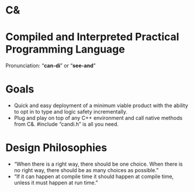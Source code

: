# C& 
# Compiled and Interpreted Practical Programming Language

Pronunciation: “**can-di**” or “**see-and**”

# Goals 
- Quick and easy deployment of a minimum viable product with the ability to opt in to type and logic safety incrementally.   
- Plug and play on top of any C++ environment and call native methods from C&. #include “candi.h” is all you need.   

# Design Philosophies 
- “When there is a right way, there should be one choice. When there is no right way, there should be as many choices as possible.” 
- “If it can happen at compile time it should happen at compile time,  unless it must happen at run time.” 
